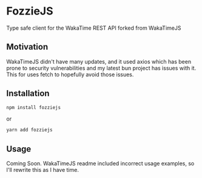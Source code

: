 # FozzieJS

Type safe client for the WakaTime REST API forked from WakaTimeJS

## Motivation

WakaTimeJS didn't have many updates, and it used axios which has been prone to security vulnerabilities and my latest bun project has issues with it. This for uses fetch to hopefully avoid those issues.

## Installation

```bash
npm install fozziejs
```

or

```bash
yarn add fozziejs
```

## Usage

Coming Soon. WakaTimeJS readme included incorrect usage examples, so I'll rewrite this as I have time.

